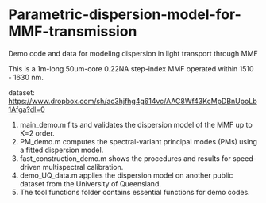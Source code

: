 # Parametric-dispersion-model-for-MMF-transmission
Demo code and data for modeling dispersion in light transport through MMF

This is a 1m-long 50um-core 0.22NA step-index MMF operated within 1510 - 1630 nm.

dataset:
https://www.dropbox.com/sh/ac3hjfhg4g614vc/AAC8Wf43KcMpDBnUpoLb1Afga?dl=0

1. main_demo.m fits and validates the dispersion model of the MMF up to K=2 order.
2. PM_demo.m computes the spectral-variant principal modes (PMs) using a fitted dispersion model.
3. fast_construction_demo.m shows the procedures and results for speed-driven multispectral calibration.
4. demo_UQ_data.m applies the dispersion model on another public dataset from the University of Queensland.
5. The tool functions folder contains essential functions for demo codes. 
